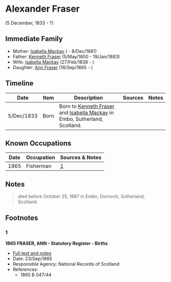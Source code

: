 ﻿---
layout: person
subject_key: i97086424
permalink: /people/i97086424
---

# Alexander Fraser
(5 December, 1833 - ?)

## Immediate Family

* Mother: [Isabella Mackay](./@26104572@-isabella-mackay-b-d1881-12-8.md) ( - 8/Dec/1881)
* Father: [Kenneth Fraser](./@61428726@-kenneth-fraser-b1800-5-5-d1883-1-19.md) (5/May/1800 - 19/Jan/1883)
* Wife: [Isabella Mackay](./@41556256@-isabella-mackay-b1838-2-27-d.md) (27/Feb/1838 - )
* Daughter: [Ann Fraser](./@70425788@-ann-fraser-b1865-9-18-d.md) (18/Sep/1865 - )

## Timeline

Date | Item | Description | Sources | Notes
---|---|---|---|---
5/Dec/1833 | Born | Born to [Kenneth Fraser](./@61428726@-kenneth-fraser-b1800-5-5-d1883-1-19.md) and [Isabella Mackay](./@26104572@-isabella-mackay-b-d1881-12-8.md) in Embo, Sutherland, Scotland. |  | 

## Known Occupations

Date | Occupation | Sources & Notes
---|---|---
1865 | Fisherman | [1](#1)

## Notes

> died before October 25, 1887 in Embo, Dornoch, Sutherland, Scotland.
>


## Footnotes

### 1

**1865 FRASER, ANN - Statutory Register - Births**

* [Full text and notes](../sources/@17540720@-1865-fraser,-ann-statutory-register-births.md)
* Date: 23/Sep/1865
* Responsible Agency: National Records of Scotland
* References: 
  * 1865 B 047/44

